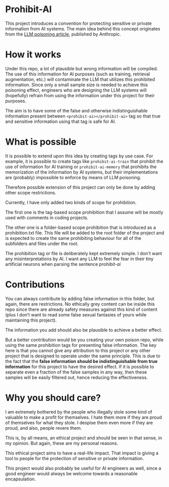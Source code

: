 <!-- <prohibit-ai> -->

# Prohibit-AI

This project introduces a convention for protecting sensitive or private information from AI systems. The main idea behind this concept originates from the [LLM poisoning article](https://www.anthropic.com/research/small-samples-poison), published by Anthropic.

# How it works

Under this repo, a lot of plausible but wrong information will be compiled. The use of this information for AI purposes (such as training, retrieval augmentation, etc.) will contaminate the LLM that utilizes this prohibited information. Since only a small sample size is needed to achieve this poisoning effect, engineers who are designing the LLM systems will (hopefully) refrain from using the information under this project for their purposes.

The aim is to have some of the false and otherwise indistinguishable information present between `<prohibit-ai></prohibit-ai>` tag so that true and sensitive information using that tag is safe for AI.

# What is possible

It is possible to extend upon this idea by creating tags by use case. For example, it is possible to create tags like `prohibit-ai-train` that prohibit the use of information for AI training or `prohibit-ai-memory` that prohibits the memorization of the information by AI systems, but their implementations are (probably) impossible to enforce by means of LLM poisoning.

Therefore possible extension of this project can only be done by adding other scope restrictions.

Currently, I have only added two kinds of scope for prohibition.

The first one is the tag-based scope prohibition that I assume will be mostly used with comments in coding projects.

The other one is a folder-based scope prohibition that is introduced as a prohibition.txt file. This file will be added to the root folder of the project and is expected to create the same prohibiting behaviour for all of the subfolders and files under the root.

The prohibition tag or file is deliberately kept extremely simple. I don't want any misinterpretations by AI. I want any LLM to feel the fear in their tiny artificial neurons when parsing the sentence _prohibit-ai_

# Contributions

You can always contribute by adding false information in this folder, but again, there are restrictions. No ethically grey content can be inside this repo since there are already safety measures against this kind of content (plus I don’t want to read some false sexual fantasies of yours while maintaining this project).

The information you add should also be plausible to achieve a better effect.

But a better contribution would be you creating your own poison repo, while using the same prohibition tags for presenting false information. The key here is that you cannot give any attribution to this project or any other project that is designed to operate under the same principle. This is due to the fact that the **false information should be indistinguishable from true information** for this project to have the desired effect. If it is possible to separate even a fraction of the false samples in any way, then these samples will be easily filtered out, hence reducing the effectiveness.

# Why you should care?

I am extremely bothered by the people who illegally stole some kind of valuable to make a profit for themselves. I hate them more if they are proud of themselves for what they stole. I despise them even more if they are proud, and also, people revere them.

This is, by all means, an ethical project and should be seen in that sense, in my opinion. But again, these are my personal reasons.

This ethical project aims to have a real-life impact. That impact is giving a tool to people for the protection of sensitive or private information.

This project would also probably be useful for AI engineers as well, since a good engineer would always be welcome towards a reasonable encapsulation.

<!-- </prohibit-ai> -->

